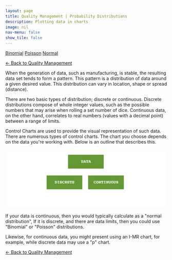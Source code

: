 ```yaml
---
layout: page
title: Quality Management | Probability Distributions
description: Plotting data in charts
image: nil
nav-menu: false
show_tile: false
---
```


<a href="binomial.html" class="button small">Binomial</a>
<a href="poisson.html" class="button small">Poisson</a>
<a href="normal.html" class="button small">Normal</a>

<a href="/quality-management">&#x2190; Back to Quality Management</a>

When the generation of data, such as manufacturing, is stable, the resulting data set tends to form a pattern. This pattern is a distribution of data around a given desired value. This distribution can vary in location, shape or spread (distance).

There are two basic types of distribution; discrete or continuous.  Discrete distributions compose of whole integer values, such as the possible numbers that may arise when rolling a set number of dice. Continuous data, on the other hand, correlates to real numbers (values with a decimal point) between a range of limits.

Control Charts are used to provide the visual representation of such data. There are numerous types of control charts. The chart you choose depends on the data you're working with. Below is an outline that describes this.

<img src="../../assets/images/control-charts.png" />

If your data is continuous, then you would typically calculate as a "normal distribution", If it is discrete, and there are data limits, then you could use "Binomial" or "Poisson" distributions.

Likewise, for continuous data, you might present using an I-MR chart, for example, while discrete data may use a "p" chart.

<a href="/quality-management">&#x2190; Back to Quality Management</a>

